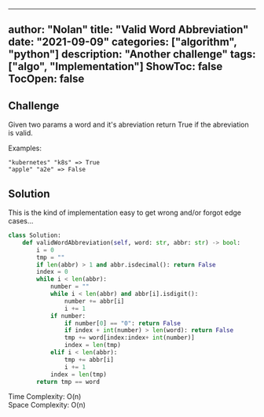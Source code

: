 
---
author: "Nolan"
title: "Valid Word Abbreviation"
date: "2021-09-09"
categories: ["algorithm", "python"]
description: "Another challenge"
tags: ["algo", "Implementation"]
ShowToc: false
TocOpen: false
---

## Challenge

Given two params a word and it's abreviation return True if the abreviation is valid.

Examples:

```shell
"kubernetes" "k8s" => True
"apple" "a2e" => False
```

## Solution

This is the kind of implementation easy to get wrong and/or forgot edge cases...

```python
class Solution:
    def validWordAbbreviation(self, word: str, abbr: str) -> bool:
        i = 0
        tmp = ""
        if len(abbr) > 1 and abbr.isdecimal(): return False
        index = 0
        while i < len(abbr):
            number = ""
            while i < len(abbr) and abbr[i].isdigit():
                number += abbr[i]
                i += 1
            if number:
                if number[0] == "0": return False
                if index + int(number) > len(word): return False
                tmp += word[index:index+ int(number)] 
                index = len(tmp)
            elif i < len(abbr):
                tmp += abbr[i]
                i += 1
            index = len(tmp)
        return tmp == word
```

Time Complexity: O(n)  
Space Complexity: O(n)  